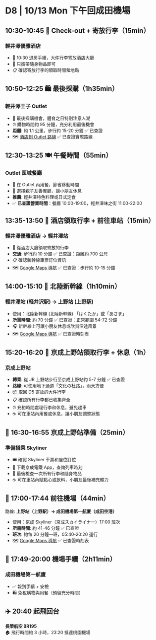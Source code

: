# D8 | 10/13 Mon 下午回成田機場

## **10:30-10:45** 🏨 Check-out + 寄放行李（**15min**）

### 輕井澤優雅酒店

- 🧳 10:30 退房手續，大件行李寄放酒店大廳
- 🎒 只攜帶隨身物品即可
- 📋 確認寄放行李的領取時間和地點

## **10:50-12:25** 🛍️ 最後採購（**1h35min**）

### 輕井澤王子 Outlet

- 🎁 最後採購機會，體育之日特別注意人潮  
- ⏰ 購物時間約 95 分鐘，充分利用最後機會
- **距離**: 約 1.1 公里，步行約 15-20 分鐘 ✅ 已查證
- 🗺️ [酒店到 Outlet 路線](https://www.google.com/maps/dir/日本〒389-0102+Nagano,+Kitasaku+District,+Karuizawa,+野沢原1314-6/軽井沢・プリンスショッピングプラザ?travelmode=walking)
  ✅ 已查證實際路線

## **12:30-13:25** 🍽️ 午餐時間（**55min**）

### Outlet 區域餐廳

- 🍱 在 Outlet 內用餐，節省移動時間
- 👶 選擇親子友善餐廳，讓小朋友休息
- **推薦**: 輕井澤特色料理或日式定食
- ✅ **已查證營業時間**：餐廳 10:00-19:00，輕井澤味之街 11:00-22:00

## **13:35-13:50** 🧳 酒店領取行李 + 前往車站（**15min**）

### 輕井澤優雅酒店 → 輕井澤站

- 🧳 從酒店大廳領取寄放的行李
- **交通**: 步行約 10 分鐘 ✅ 已查證：距離約 700 公尺
- 📋 確認新幹線車票訂位資訊
- 🗺️ [Google Maps 導航](https://www.google.com/maps/dir/日本〒389-0102+Nagano,+Kitasaku+District,+Karuizawa,+野沢原1314-6/軽井沢駅?travelmode=walking)
  ✅ 已查證：步行約 10-15 分鐘

## **14:00-15:10** 🚄 北陸新幹線（**1h10min**）

### 輕井澤站 (軽井沢駅) → 上野站 (上野駅)

- 使用：北陸新幹線 (北陸新幹線) 「はくたか」或「あさま」
- **所需時間**: 約 70 分鐘 ✅ 已查證：正常範圍 54-72 分鐘
- 🎧 新幹線上可讓小朋友休息或欣賞沿途風景
- 🗺️ [Google Maps 導航](https://www.google.com/maps/dir/軽井沢駅/上野駅?travelmode=transit)
  ✅ 已查證時刻表

## **15:20-16:20** 🧳 京成上野站領取行李 + 休息（**1h**）

### 京成上野站

- **轉乘**: 從 JR 上野站步行至京成上野站約 5-7 分鐘 ✅ 已查證
- **路線**: 可使用地下通道「文化の杜路」，雨天方便
- 📦 取回 D5 寄放的大件行李
- 📋 確認所有行李都已收集齊全
- ⏰ 充裕時間處理行李和休息，避免趕車
- ☕ 可在車站內用餐或休息，讓小朋友調整狀態

## 🚆 **16:30-16:55** 京成上野站準備（**25min**）

### 準備搭乘 Skyliner

- 🎟️ 確認 Skyliner 車票和座位訂位
- 📱 下載京成電鐵 App，查詢列車時刻
- 📝 最後檢查一次所有行李和隨身物品
- ☕ 可在車站內賦點心或飲料，小朋友最後補充體力

## 🚄 **17:00-17:44** 前往機場（**44min**）

路線: **上野站（上野駅）→ 成田機場第一航廈（成田空港）**  

- 使用：京成 Skyliner（京成スカイライナー）17:00 班次
- **所需時間**: 約 41-46 分鐘 ✅ 已查證
- **班次**: 約每 20 分鐘一班，05:40-20:20 運行
- 🗺️ [Google Maps 導航](https://www.google.com/maps/dir/上野駅/成田国際空港) ✅ 已查證時刻表

## 🛂 **17:49-20:00** 機場手續（**2h11min**）  

### 成田機場第一航廈

- ✅ 報到手續 + 安檢  
- 🛍️ 免稅購物與用餐（預留充分時間）

## ✈️ **20:40** 起飛回台  

**長榮航空 BR195**  
🏠 飛行時間約 3 小時，23:20 抵達桃園機場
